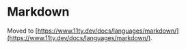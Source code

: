 # Markdown

Moved to [https://www.11ty.dev/docs/languages/markdown/](https://www.11ty.dev/docs/languages/markdown/).
